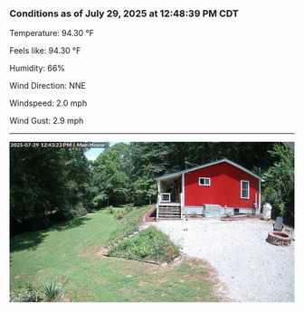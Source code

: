### Conditions as of July 29, 2025 at 12:48:39 PM CDT 

Temperature: 94.30 &deg;F

Feels like: 94.30 &deg;F

Humidity: 66%

Wind Direction: NNE

Windspeed: 2.0 mph

Wind Gust: 2.9 mph

---

<img src="./images/latest.jpeg"/>


